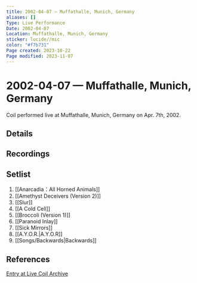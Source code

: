 ```yaml
---
title: 2002-04-07 — Muffathalle, Munich, Germany
aliases: []
Type: Live Performance
Date: 2002-04-07
Location: Muffathalle, Munich, Germany
sticker: lucide//mic
color: "#f7b731"
Page created: 2023-10-22
Page modified: 2023-11-07
---
```


# 2002-04-07 — Muffathalle, Munich, Germany

Coil performed live at Muffathalle, Munich, Germany on Apr. 7th, 2002.

## Details


## Recordings


## Setlist
1. [[Anarcadia：All Horned Animals]]
2. [[Amethyst Deceivers (Version 2)]]
3. [[Slur]]
4. [[A Cold Cell]]
5. [[Broccoli (Version 1)]]
6. [[Paranoid Inlay]]
7. [[Sick Mirrors]]
8. [[A.Y.O.R.|A.Y.O.R]]
9. [[Songs/Backwards|Backwards]]

## References

[Entry at Live Coil Archive](https://live-coil-archive.com/2002-part1/2002-muffathalle/)
